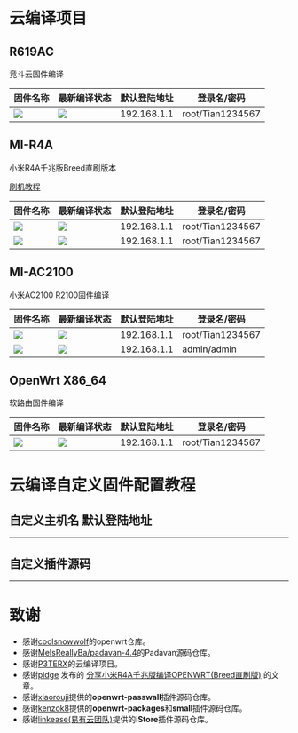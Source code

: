
# 云编译项目

## R619AC
竞斗云固件编译

|固件名称|最新编译状态|默认登陆地址|登录名/密码|
|----|----|----|----|
|[![](https://img.shields.io/badge/LEDE-竞斗云固件-FFFFFF.svg)](https://github.com/chenlunTian/OpenWrt/blob/main/.github/workflows/R619AC.yml)|[![](https://github.com/chenlunTian/OpenWrt/workflows/R619AC/badge.svg)](https://github.com/chenlunTian/OpenWrt/actions/workflows/R619AC.yml)|192.168.1.1|root/Tian1234567|

## MI-R4A
小米R4A千兆版Breed直刷版本

[刷机教程](./MI-R4A/MI-R4A%E5%9F%BA%E6%9C%AC%E6%95%99%E7%A8%8B/MIR4.md)

|固件名称|最新编译状态|默认登陆地址|登录名/密码|
|----|----|----|----|
|[![](https://img.shields.io/badge/LEDE-MI_R4A固件-FFFFFF.svg)](https://github.com/chenlunTian/OpenWrt/blob/main/.github/workflows/MI-R4A.yml)|[![](https://github.com/chenlunTian/OpenWrt/workflows/MI-R4A/badge.svg)](https://github.com/chenlunTian/OpenWrt/actions/workflows/MI-R4A.yml)|192.168.1.1|root/Tian1234567|
|[![](https://img.shields.io/badge/LEDE-MI_R4A_V2固件-FFFFFF.svg)](https://github.com/chenlunTian/OpenWrt/blob/main/.github/workflows/MI-R4A_V2.yml)|[![](https://github.com/chenlunTian/OpenWrt/workflows/MI-R4A_V2/badge.svg)](https://github.com/chenlunTian/OpenWrt/actions/workflows/MI-R4A_V2.yml)|192.168.1.1|root/Tian1234567|

## MI-AC2100
小米AC2100 R2100固件编译

|固件名称|最新编译状态|默认登陆地址|登录名/密码|
|----|----|----|----|
|[![](https://img.shields.io/badge/LEDE-MI_AC2100固件-FFFFFF.svg)](https://github.com/chenlunTian/OpenWrt/blob/main/.github/workflows/MI-AC2100.yml)|[![](https://github.com/chenlunTian/OpenWrt/workflows/MI-AC2100/badge.svg)](https://github.com/chenlunTian/OpenWrt/actions/workflows/MI-AC2100.yml)|192.168.1.1|root/Tian1234567|
|[![](https://img.shields.io/badge/PADAVAN-MI_AC2100固件-FFFFFF.svg)](https://github.com/chenlunTian/OpenWrt/blob/main/.github/workflows/Padavan_AC2100.yml)|[![](https://github.com/chenlunTian/OpenWrt/workflows/Padavan_AC2100/badge.svg)](https://github.com/chenlunTian/OpenWrt/actions/workflows/Padavan_AC2100.yml)|192.168.1.1|admin/admin|

## OpenWrt X86_64
软路由固件编译

|固件名称|最新编译状态|默认登陆地址|登录名/密码|
|----|----|----|----|
|[![](https://img.shields.io/badge/LEDE-J1900软路由固件-FFFFFF.svg)](https://github.com/chenlunTian/OpenWrt/blob/main/.github/workflows/X86_64.yml)|[![](https://github.com/chenlunTian/OpenWrt/workflows/X86_64/badge.svg)](https://github.com/chenlunTian/OpenWrt/actions/workflows/X86_64.yml)|192.168.1.1|root/Tian1234567|

# 云编译自定义固件配置教程

## 自定义主机名 默认登陆地址
-----
## 自定义插件源码
-----

# 致谢
- 感谢[coolsnowwolf](https://github.com/coolsnowwolf/lede)的openwrt仓库。
- 感谢[MeIsReallyBa/padavan-4.4](https://github.com/MeIsReallyBa/padavan-4.4)的Padavan源码仓库。
- 感谢[P3TERX](https://github.com/P3TERX/Actions-OpenWrt)的云编译项目。
- 感谢[pidge](https://www.right.com.cn/FORUM/space-uid-221258.html) 发布的 [分享小米R4A千兆版编译OPENWRT(Breed直刷版)](https://www.right.com.cn/FORUM/thread-4052254-1-1.html) 的文章。
- 感谢[xiaorouji](https://github.com/xiaorouji/openwrt-passwall)提供的**openwrt-passwall**插件源码仓库。
- 感谢[kenzok8](https://github.com/kenzok8)提供的**openwrt-packages**和**small**插件源码仓库。
- 感谢[linkease(易有云团队)](https://github.com/linkease/istore)提供的**iStore**插件源码仓库。
